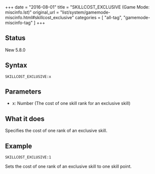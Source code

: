 +++
date = "2016-08-01"
title = "SKILLCOST_EXCLUSIVE (Game Mode: miscinfo.lst)"
original_url = "list/system/gamemode-miscinfo.html#skillcost_exclusive"
categories = [ "all-tag", "gamemode-miscinfo-tag" ]
+++

## Status

New 5.8.0

## Syntax

`SKILLCOST_EXCLUSIVE:x`

## Parameters

-   x: Number (The cost of one skill rank for an
    exclusive skill)



What it does
------------

Specifies the cost of one rank of an exclusive skill.

Example
-------

`SKILLCOST_EXCLUSIVE:1`

Sets the cost of one rank of an exclusive skill to one skill point.

